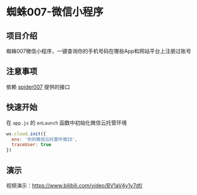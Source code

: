 # 蜘蛛007-微信小程序

## 项目介绍

蜘蛛007微信小程序，一键查询你的手机号码在哪些App和网站平台上注册过账号

## 注意事项

依赖 [spider007](https://github.com/ririkizzu/spider007) 提供的接口

## 快速开始

在 `app.js` 的 `onLaunch` 函数中初始化微信云托管环境

```javascript
wx.cloud.init({
  env: '你的微信云托管环境ID',
  traceUser: true
})
```

## 演示
视频演示：https://www.bilibili.com/video/BV1aV4y1v7df/

